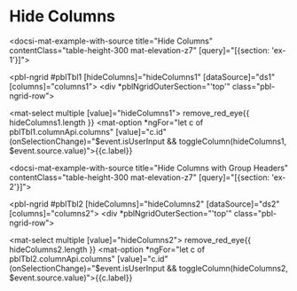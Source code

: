 # Hide Columns

<docsi-mat-example-with-source title="Hide Columns" contentClass="table-height-300 mat-elevation-z7" [query]="[{section: 'ex-1'}]">
  <!--@pebula-example:ex-1-->
  <pbl-ngrid #pblTbl1 [hideColumns]="hideColumns1" [dataSource]="ds1" [columns]="columns1">
    <div *pblNgridOuterSection="'top'" class="pbl-ngrid-row">
     <div class="pbl-ngrid-header-cell"></div>
      <div class="pbl-ngrid-header-cell" style="flex: 0 0 70px">
        <mat-select multiple [value]="hideColumns1">
          <mat-select-trigger>
            <mat-icon>remove_red_eye</mat-icon>{{ hideColumns1.length }}
          </mat-select-trigger>
          <mat-option *ngFor="let c of pblTbl1.columnApi.columns" [value]="c.id"
                      (onSelectionChange)="$event.isUserInput && toggleColumn(hideColumns1, $event.source.value)">{{c.label}}</mat-option>
        </mat-select>
      </div>
    </div>
  </pbl-ngrid>
  <!--@pebula-example:ex-1-->
</docsi-mat-example-with-source>

<docsi-mat-example-with-source title="Hide Columns with Group Headers" contentClass="table-height-300 mat-elevation-z7" [query]="[{section: 'ex-2'}]">
  <!--@pebula-example:ex-2-->
  <pbl-ngrid #pblTbl2 [hideColumns]="hideColumns2" [dataSource]="ds2" [columns]="columns2">
    <div *pblNgridOuterSection="'top'" class="pbl-ngrid-row">
     <div class="pbl-ngrid-header-cell"></div>
      <div class="pbl-ngrid-header-cell" style="flex: 0 0 70px">
        <mat-select multiple [value]="hideColumns2">
          <mat-select-trigger>
            <mat-icon>remove_red_eye</mat-icon>{{ hideColumns2.length }}
          </mat-select-trigger>
          <mat-option *ngFor="let c of pblTbl2.columnApi.columns" [value]="c.id"
                      (onSelectionChange)="$event.isUserInput && toggleColumn(hideColumns2, $event.source.value)">{{c.label}}</mat-option>
        </mat-select>
      </div>
    </div>
  </pbl-ngrid>

  <!--@pebula-example:ex-2-->
</docsi-mat-example-with-source>

